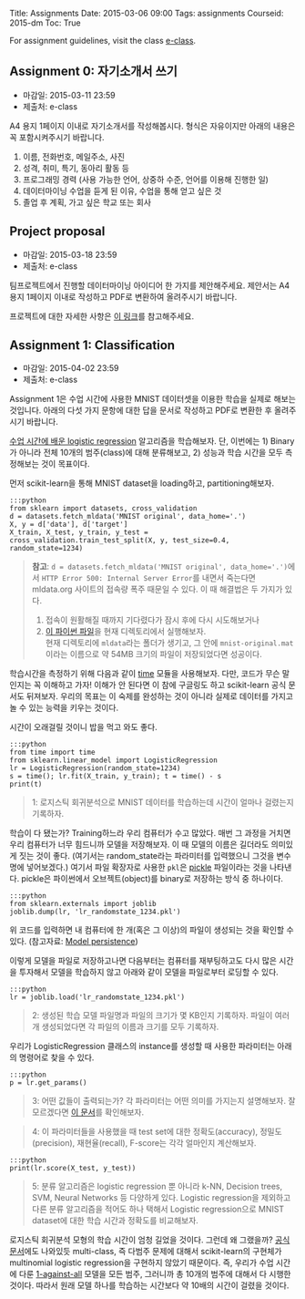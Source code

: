 Title: Assignments
Date: 2015-03-06 09:00
Tags: assignments
Courseid: 2015-dm
Toc: True

For assignment guidelines, visit the class <a href="http://eclass.seoultech.ac.kr">e-class</a>.

## Assignment 0: 자기소개서 쓰기

- 마감일: 2015-03-11 23:59
- 제출처: e-class

A4 용지 1페이지 이내로 자기소개서를 작성해봅시다.
형식은 자유이지만 아래의 내용은 꼭 포함시켜주시기 바랍니다.

1. 이름, 전화번호, 메일주소, 사진
2. 성격, 취미, 특기, 동아리 활동 등
3. 프로그래밍 경력 (사용 가능한 언어, 상중하 수준, 언어를 이용해 진행한 일)
4. 데이터마이닝 수업을 듣게 된 이유, 수업을 통해 얻고 싶은 것
5. 졸업 후 계획, 가고 싶은 학교 또는 회사 

## Project proposal

- 마감일: 2015-03-18 23:59
- 제출처: e-class

팀프로젝트에서 진행할 데이터마이닝 아이디어 한 가지를 제안해주세요.
제안서는 A4 용지 1페이지 이내로 작성하고 PDF로 변환하여 올려주시기 바랍니다.

프로젝트에 대한 자세한 사항은 [이 링크](http://www.lucypark.kr/courses/2015-dm/course-introduction.html#term-project-40)를 참고해주세요.

## Assignment 1: Classification

- 마감일: 2015-04-02 23:59
- 제출처: e-class

Assignment 1은 수업 시간에 사용한 MNIST 데이터셋을 이용한 학습을 실제로 해보는 것입니다.
아래의 다섯 가지 문항에 대한 답을 문서로 작성하고 PDF로 변환한 후 올려주시기 바랍니다.

[수업 시간에 배운 logistic regression](logistic-regression.html) 알고리즘을 학습해보자.
단, 이번에는 1) Binary가 아니라 전체 10개의 범주(class)에 대해 분류해보고, 2) 성능과 학습 시간을 모두 측정해보는 것이 목표이다.

먼저 scikit-learn을 통해 MNIST dataset을 loading하고, partitioning해보자.

    :::python
    from sklearn import datasets, cross_validation
    d = datasets.fetch_mldata('MNIST original', data_home='.')
    X, y = d['data'], d['target']
    X_train, X_test, y_train, y_test = cross_validation.train_test_split(X, y, test_size=0.4, random_state=1234)

> **참고**: `d = datasets.fetch_mldata('MNIST original', data_home='.')`에서 `HTTP Error 500: Internal Server Error`를 내면서 죽는다면 mldata.org 사이트의 접속량 폭주 때문일 수 있다. 이 때 해결법은 두 가지가 있다.<br>
> 1. 접속이 원활해질 때까지 기다렸다가 잠시 후에 다시 시도해보거나<br>
> 2. [이 파이썬 파일](https://gist.github.com/e9t/736b5410c0937091166b)을 현재 디렉토리에서 실행해보자.<br>
> 현재 디렉토리에 `mldata`라는 폴더가 생기고, 그 안에 `mnist-original.mat`이라는 이름으로 약 54MB 크기의 파일이 저장되었다면 성공이다.

학습시간을 측정하기 위해 다음과 같이 [time](https://docs.python.org/3/library/time.html) 모듈을 사용해보자.
다만, 코드가 무슨 말인지는 꼭 이해하고 가자!
이해가 안 된다면 이 참에 구글링도 하고 scikit-learn 공식 문서도 뒤져보자.
우리의 목표는 이 숙제를 완성하는 것이 아니라 실제로 데이터를 가지고 놀 수 있는 능력을 키우는 것이다.

시간이 오래걸릴 것이니 밥을 먹고 와도 좋다.

    :::python
    from time import time
    from sklearn.linear_model import LogisticRegression
    lr = LogisticRegression(random_state=1234)
    s = time(); lr.fit(X_train, y_train); t = time() - s
    print(t)

> 1: 로지스틱 회귀분석으로 MNIST 데이터를 학습하는데 시간이 얼마나 걸렸는지 기록하자.

학습이 다 됐는가? Training하느라 우리 컴퓨터가 수고 많았다.
매번 그 과정을 거치면 우리 컴퓨터가 너무 힘드니까 모델을 저장해보자.
이 때 모델의 이름은 길더라도 의미있게 짓는 것이 좋다.
(여기서는 random_state라는 파라미터를 입력했으니 그것을 변수명에 넣어보겠다.)
여기서 파일 확장자로 사용한 `pkl`은 [pickle](https://docs.python.org/3/library/pickle.html) 파일이라는 것을 나타낸다.
pickle은 파이썬에서 오브젝트(object)를 binary로 저장하는 방식 중 하나이다.

    :::python
    from sklearn.externals import joblib
    joblib.dump(lr, 'lr_randomstate_1234.pkl')

위 코드를 입력하면 내 컴퓨터에 한 개(혹은 그 이상)의 파일이 생성되는 것을 확인할 수 있다.
(참고자료: [Model persistence](http://scikit-learn.org/stable/modules/model_persistence.html))

이렇게 모델을 파일로 저장하고나면 다음부터는 컴퓨터를 재부팅하고도 다시 많은 시간을 투자해서 모델을 학습하지 않고 아래와 같이 모델을 파일로부터 로딩할 수 있다.

    :::python
    lr = joblib.load('lr_randomstate_1234.pkl')

> 2: 생성된 학습 모델 파일명과 파일의 크기가 몇 KB인지 기록하자.
파일이 여러 개 생성되었다면 각 파일의 이름과 크기를 모두 기록하자.

우리가 LogisticRegression 클래스의 instance를 생성할 때 사용한 파라미터는 아래의 명령어로 찾을 수 있다.

    :::python
    p = lr.get_params()

> 3: 어떤 값들이 출력되는가? 각 파라미터는 어떤 의미를 가지는지 설명해보자. 잘 모르겠다면 [이 문서](http://scikit-learn.org/stable/modules/generated/sklearn.linear_model.LogisticRegression.html)를 확인해보자.

> 4: 이 파라미터들을 사용했을 때 test set에 대한 정확도(accuracy), 정밀도(precision), 재현율(recall), F-score는 각각 얼마인지 계산해보자.

    :::python
    print(lr.score(X_test, y_test))

> 5: 분류 알고리즘은 logistic regression 뿐 아니라 k-NN, Decision trees, SVM, Neural Networks 등 다양하게 있다. Logistic regression을 제외하고 다른 분류 알고리즘을 적어도 하나 택해서 Logistic regression으로 MNIST dataset에 대한 학습 시간과 정확도를 비교해보자.

로지스틱 회귀분석 모형의 학습 시간이 엄청 길었을 것이다.
그런데 왜 그랬을까?
[공식 문서](http://scikit-learn.org/stable/modules/generated/sklearn.linear_model.LogisticRegression.html)에도 나와있듯 multi-class, 즉 다범주 문제에 대해서 scikit-learn의 구현체가 multinomial logistic regression을 구현하지 않았기 때문이다.
즉, 우리가 수업 시간에 다룬 [1-against-all](http://localhost:8000/2015-dm/logistic-regression.html#6-1범주-mnist-1-against-all) 모델을 모든 범주, 그러니까 총 10개의 범주에 대해서 다 시행한 것이다.
따라서 원래 모델 하나를 학습하는 시간보다 약 10배의 시간이 걸렸을 것이다.

<!--
> 5: 분류문제의 성능을 측정할 때는 위의 정확도(accuracy) 뿐 아니라 precision, recall, f-measure 등도 사용된다. 1) 각각은 어떤 의미를 가지며 어떻게 계산하는가? 2) 실제로 값도 구해보고, 3) 도출된 네 가지 지표 accuracy, precision, recall, f-measure을 통해 우리 모델이 잘 학습되었는지 판단해보자.
1. 아래의 코드로 logistic regression의 coefficient들을 그림으로 그려보자.
어떤 모양을 가지는가? 이것이 뜻하는 바는 무엇일까?

        :::python
        plt.matshow(lr.coef_.reshape(28, 28))
        plt.colorbar()
        plt.savefig('lr_coef.png')

## Assignment 3: 분류기 비교

- 마감일: 2015-04-02 23:59
- 제출처: e-class

지금까지 우리는 logistic regression, decision trees, k-NN, ANN, SVM 등의 분류 알고리즘에 대해 배웠거나 배울 것이다.
이들의 특성은 어떻게 다른가?
각각의 알고리즘은 어떤 데이터셋과 상황에 적합하다고 볼 수 있는가?
[iris](http://scikit-learn.org/stable/modules/generated/sklearn.datasets.load_iris.html) 데이터셋을 이용해 각 분류기의 성능을 비교해보자.
    - 참고: [Scikit-learn classifier comparison](http://scikit-learn.org/stable/auto_examples/plot_classifier_comparison.html)
-->

